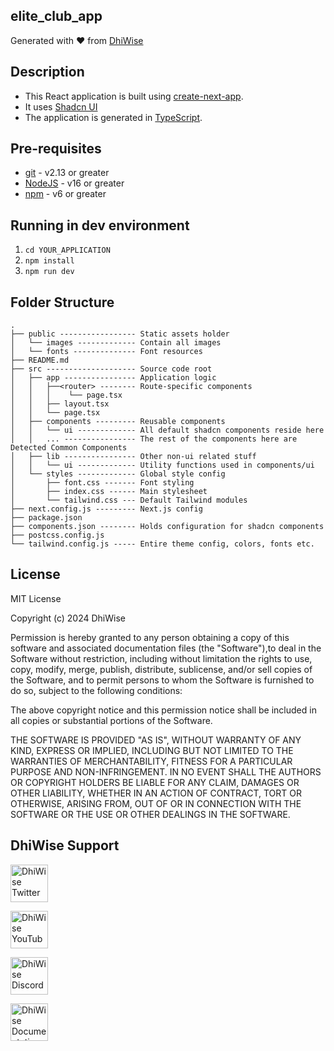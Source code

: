## elite_club_app

Generated with ❤️ from [DhiWise](https://www.dhiwise.com)

## Description

- This React application is built using [create-next-app](https://github.com/vercel/next.js/tree/canary/packages/create-next-app).
- It uses [Shadcn UI](https://ui.shadcn.com/)
- The application is generated in [TypeScript](https://www.typescriptlang.org/).

## Pre-requisites

- [git](https://git-scm.com/) - v2.13 or greater
- [NodeJS](https://nodejs.org/en/) - v16 or greater
- [npm](https://www.npmjs.com/) - v6 or greater

## Running in dev environment

1. `cd YOUR_APPLICATION`
2. `npm install`
3. `npm run dev`

## Folder Structure

```
.
├── public ----------------- Static assets holder
│   └── images ------------- Contain all images
│   └── fonts -------------- Font resources
├── README.md
├── src -------------------- Source code root
│   ├── app ---------------- Application logic
│   │   ├──<router> -------- Route-specific components
│   │   │    └── page.tsx
│   │   ├── layout.tsx
│   │   └── page.tsx
│   ├── components --------- Reusable components
│   │   └── ui ------------- All default shadcn components reside here
│   │   ... ---------------- The rest of the components here are Detected Common Components
│   ├── lib ---------------- Other non-ui related stuff
│   │   └── ui ------------- Utility functions used in components/ui
│   └── styles ------------- Global style config
│       ├── font.css ------- Font styling
│       ├── index.css ------ Main stylesheet
│       └── tailwind.css --- Default Tailwind modules
├── next.config.js --------- Next.js config
├── package.json
├── components.json -------- Holds configuration for shadcn components
├── postcss.config.js
└── tailwind.config.js ----- Entire theme config, colors, fonts etc.
```

## License

MIT License

Copyright (c) 2024 DhiWise

Permission is hereby granted to any person obtaining a copy of this software and associated documentation files (the "Software"),to deal in the Software without restriction, including without limitation the rights to use, copy, modify, merge, publish, distribute, sublicense, and/or sell copies of the Software, and to permit persons to whom the Software is furnished to do so, subject to the following conditions:

The above copyright notice and this permission notice shall be included in all copies or substantial portions of the Software.

THE SOFTWARE IS PROVIDED "AS IS", WITHOUT WARRANTY OF ANY KIND, EXPRESS OR IMPLIED, INCLUDING BUT NOT LIMITED TO THE WARRANTIES OF MERCHANTABILITY, FITNESS FOR A PARTICULAR PURPOSE AND NON-INFRINGEMENT. IN NO EVENT SHALL THE AUTHORS OR COPYRIGHT HOLDERS BE LIABLE FOR ANY CLAIM, DAMAGES OR OTHER LIABILITY, WHETHER IN AN ACTION OF CONTRACT, TORT OR OTHERWISE, ARISING FROM, OUT OF OR IN CONNECTION WITH THE SOFTWARE OR THE USE OR OTHER DEALINGS IN THE SOFTWARE.

## DhiWise Support

<a href="https://twitter.com/dhiwise"><img src="https://user-images.githubusercontent.com/35039342/55471524-8e24cb00-5627-11e9-9389-58f3d4419153.png" width="60" alt="DhiWise Twitter"></a>

<a href="https://www.youtube.com/c/DhiWise"><img src="https://cdn.vox-cdn.com/thumbor/0kpe316UpZWk53iw3bOLoJfF6hI=/0x0:1680x1050/1400x1400/filters:focal(706x391:974x659):format(gif)/cdn.vox-cdn.com/uploads/chorus_image/image/56414325/YTLogo_old_new_animation.0.gif" width="60" alt="DhiWise YouTube"></a>

<a href="https://discord.gg/dhiwise-878500942604038215"><img src="https://user-images.githubusercontent.com/47489894/183043664-b01aac56-0372-458a-bde9-3f2a6bded21b.png" width="60" alt="DhiWise Discord"></a>

<a href="https://docs.dhiwise.com/docs/react/intro"><img src="https://global-uploads.webflow.com/618e36726d3c0f19c9284e56/62383865d5477f2e4f6b6e2e_main-monogram-p-500.png" width="60" alt="DhiWise Documentation"></a>
